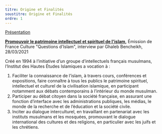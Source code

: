 ```yaml
---
titre: Origine et Finalités
soustitre: Origine et Finalités
ordre: 1
---
```

[](https://www.canva.com/design/DAF9UONVCPU/Qul4n_QM3FGItD8E2BGDRg/view?utm_content=DAF9UONVCPU&utm_campaign=designshare&utm_medium=link&utm_source=editor)[Présentation](https://www.canva.com/design/DAF9UONVCPU/Qul4n_QM3FGItD8E2BGDRg/view?utm_content=DAF9UONVCPU&utm_campaign=designshare&utm_medium=link&utm_source=editor)

**[Promouvoir le patrimoine intellectuel et spirituel de l'islam](https://www.franceculture.fr/emissions/questions-dislam/linstitut-des-hautes-etudes-islamiques),** Émission de France Culture "Questions d'Islam", interview par Ghaleb Bencheikh, 28/03/2021

Créé en 1994 à l’initiative d’un groupe d’intellectuels français musulmans, l’Institut des Hautes Études Islamiques a vocation à&nbsp;:

1. Faciliter la connaissance de l’islam, à travers cours, conférences et expositions, faire connaître à tous les publics le patrimoine spirituel, intellectuel et culturel de la civilisation islamique, en participant notamment aux débats contemporains à l’intérieur du monde musulman.
2. Participer au débat citoyen dans la société française, en assurant une fonction d’interface avec les administrations publiques, les médias, le monde de la recherche et de l’éducation et la société civile.
3. Inciter au dialogue interculturel, en travaillant en partenariat avec les instituts musulmans et les mosquées, promouvant le dialogue international des cultures et des religions, en particulier avec les juifs et les chrétiens.